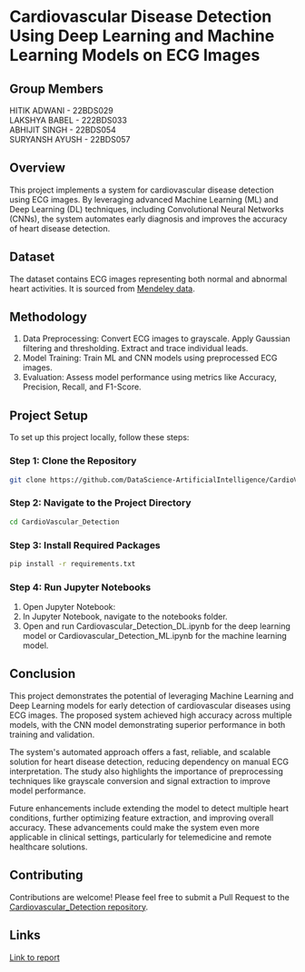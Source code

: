 # Cardiovascular Disease Detection Using Deep Learning and Machine Learning Models on ECG Images
## Group Members
HITIK ADWANI - 22BDS029  
LAKSHYA BABEL - 222BDS033  
ABHIJIT SINGH - 22BDS054  
SURYANSH AYUSH - 22BDS057

## Overview
This project implements a system for cardiovascular disease detection using ECG images. By leveraging advanced Machine Learning (ML) and Deep Learning (DL) techniques, including Convolutional Neural Networks (CNNs), the system automates early diagnosis and improves the accuracy of heart disease detection.


## Dataset

The dataset contains ECG images representing both normal and abnormal heart activities. It is sourced from [Mendeley data](https://data.mendeley.com/datasets/gwbz3fsgp8/2).

## Methodology
1. Data Preprocessing:
Convert ECG images to grayscale.
Apply Gaussian filtering and thresholding.
Extract and trace individual leads.
2. Model Training:
Train ML and CNN models using preprocessed ECG images.
3. Evaluation:
Assess model performance using metrics like Accuracy, Precision, Recall, and F1-Score.

## Project Setup

To set up this project locally, follow these steps:  

### Step 1: Clone the Repository  


```bash
git clone https://github.com/DataScience-ArtificialIntelligence/CardioVascular_Disease_Detection.git
```

### Step 2: Navigate to the Project Directory
```bash
cd CardioVascular_Detection 
``` 

### Step 3: Install Required Packages
```bash
pip install -r requirements.txt
```

### Step 4: Run Jupyter Notebooks
1. Open Jupyter Notebook:
2. In Jupyter Notebook, navigate to the notebooks folder.
3. Open and run Cardiovascular_Detection_DL.ipynb for the deep learning model or Cardiovascular_Detection_ML.ipynb for the machine learning model.



## Conclusion

This project demonstrates the potential of leveraging Machine Learning and Deep Learning models for early detection of cardiovascular diseases using ECG images. The proposed system achieved high accuracy across multiple models, with the CNN model demonstrating superior performance in both training and validation. 

The system's automated approach offers a fast, reliable, and scalable solution for heart disease detection, reducing dependency on manual ECG interpretation. The study also highlights the importance of preprocessing techniques like grayscale conversion and signal extraction to improve model performance.

Future enhancements include extending the model to detect multiple heart conditions, further optimizing feature extraction, and improving overall accuracy. These advancements could make the system even more applicable in clinical settings, particularly for telemedicine and remote healthcare solutions.



## Contributing

Contributions are welcome! Please feel free to submit a Pull Request to the [Cardiovascular_Detection repository](https://github.com/DataScience-ArtificialIntelligence/CardioVascular_Disease_Detection.git).

## Links  

[Link to report](https://drive.google.com/file/d/1g05qLyQw4gQHIu3E1OYCPLxhudNLyqiu/view?usp=sharing)  


